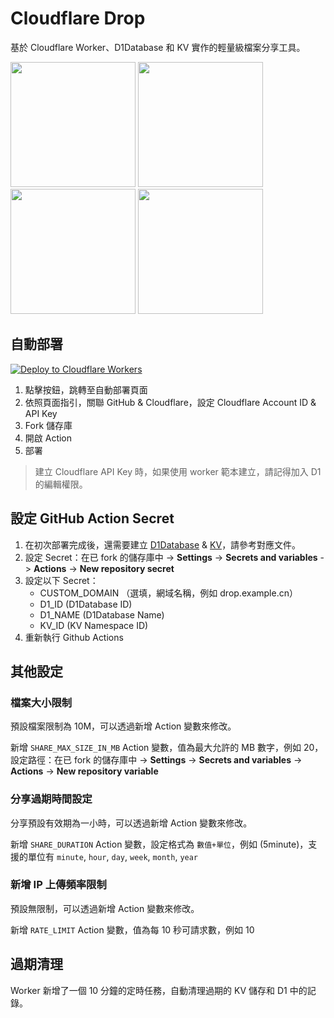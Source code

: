 # Cloudflare Drop

基於 Cloudflare Worker、D1Database 和 KV 實作的輕量級檔案分享工具。

<img src="assets/IMG_5810.png" width="200">
<img src="assets/IMG_5811.png" width="200">
<img src="assets/IMG_5812.png" width="200">
<img src="assets/IMG_5813.png" width="200">

## 自動部署

[![Deploy to Cloudflare Workers](https://deploy.workers.cloudflare.com/button)](https://deploy.workers.cloudflare.com/?url=https://github.com/bs10081/cloudflare-drop)

1. 點擊按鈕，跳轉至自動部署頁面
2. 依照頁面指引，關聯 GitHub & Cloudflare，設定 Cloudflare Account ID & API Key
3. Fork 儲存庫
4. 開啟 Action
5. 部署

> 建立 Cloudflare API Key 時，如果使用 worker 範本建立，請記得加入 D1 的編輯權限。

## 設定 GitHub Action Secret

1. 在初次部署完成後，還需要建立 [D1Database](https://developers.cloudflare.com/d1/get-started/#2-create-a-database) & [KV](https://developers.cloudflare.com/kv/get-started/#2-create-a-kv-namespace)，請參考對應文件。
2. 設定 Secret：在已 fork 的儲存庫中 -> **Settings** -> **Secrets and variables** -> **Actions** -> **New repository secret**
3. 設定以下 Secret：
   - CUSTOM_DOMAIN （選填，網域名稱，例如 drop.example.cn）
   - D1_ID (D1Database ID)
   - D1_NAME (D1Database Name)
   - KV_ID (KV Namespace ID)
4. 重新執行 Github Actions

## 其他設定

### 檔案大小限制

預設檔案限制為 10M，可以透過新增 Action 變數來修改。

新增 `SHARE_MAX_SIZE_IN_MB` Action 變數，值為最大允許的 MB 數字，例如 20，設定路徑：在已 fork 的儲存庫中 -> **Settings** -> **Secrets and variables** -> **Actions** -> **New repository variable**

### 分享過期時間設定

分享預設有效期為一小時，可以透過新增 Action 變數來修改。

新增 `SHARE_DURATION` Action 變數，設定格式為 `數值+單位`，例如 (5minute)，支援的單位有 `minute`, `hour`, `day`, `week`, `month`, `year`

### 新增 IP 上傳頻率限制

預設無限制，可以透過新增 Action 變數來修改。

新增 `RATE_LIMIT` Action 變數，值為每 10 秒可請求數，例如 10

## 過期清理

Worker 新增了一個 10 分鐘的定時任務，自動清理過期的 KV 儲存和 D1 中的記錄。
